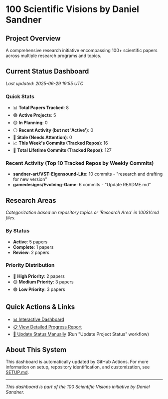 # 100 Scientific Visions by Daniel Sandner

## Project Overview
A comprehensive research initiative encompassing 100+ scientific papers across multiple research programs and topics.

## Current Status Dashboard
*Last updated: 2025-06-29 19:55 UTC*

### Quick Stats
- 📊 **Total Papers Tracked**: 8
- 🟢 **Active Projects**: 5
- 🟡 **In Planning**: 0
- ⚪ **Recent Activity (but not 'Active')**: 0
- 🔴 **Stale (Needs Attention)**: 0
- 📈 **This Week's Commits (Tracked Repos)**: 16 
- 📜 **Total Lifetime Commits (Tracked Repos)**: 127

### Recent Activity (Top 10 Tracked Repos by Weekly Commits)
- **sandner-art/VST-Eigensound-Lite**: 10 commits - "research and drafting for new version"
- **gamedesigns/Evolving-Game**: 6 commits - "Update README.md"

## Research Areas
*Categorization based on repository topics or 'Research Area' in 100SV.md files.*

### By Status
- **Active**: 5 papers
- **Complete**: 1 papers
- **Review**: 2 papers

### Priority Distribution
- 🔴 **High Priority**: 2 papers
- 🟡 **Medium Priority**: 3 papers
- 🟢 **Low Priority**: 3 papers

## Quick Actions & Links
- [📊 Interactive Dashboard](https://sandner-art.github.io/100-Scientific-Visions-Hub/)
- [📋 View Detailed Progress Report](./reports/detailed-progress.md)
- [🔄 Update Status Manually](../../actions) (Run "Update Project Status" workflow)

## About This System
This dashboard is automatically updated by GitHub Actions. For more information on setup, repository identification, and customization, see [SETUP.md](./setup.md).

---

*This dashboard is part of the 100 Scientific Visions initiative by Daniel Sandner.*